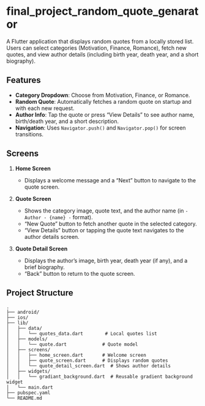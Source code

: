 # final_project_random_quote_genarator

A Flutter application that displays random quotes from a locally stored list. Users can select categories (Motivation, Finance, Romance), fetch new quotes, and view author details (including birth year, death year, and a short biography).

## Features

- **Category Dropdown**: Choose from Motivation, Finance, or Romance.
- **Random Quote**: Automatically fetches a random quote on startup and with each new request.
- **Author Info**: Tap the quote or press “View Details” to see author name, birth/death year, and a short description.
- **Navigation**: Uses `Navigator.push()` and `Navigator.pop()` for screen transitions.

## Screens

1. **Home Screen**  
   - Displays a welcome message and a “Next” button to navigate to the quote screen.

2. **Quote Screen**  
   - Shows the category image, quote text, and the author name (in `-Author - {name} -` format).
   - “New Quote” button to fetch another quote in the selected category.
   - “View Details” button or tapping the quote text navigates to the author details screen.

3. **Quote Detail Screen**  
   - Displays the author’s image, birth year, death year (if any), and a brief biography.
   - “Back” button to return to the quote screen.

## Project Structure

```plaintext
.
├── android/
├── ios/
├── lib/
│   ├── data/
│   │   └── quotes_data.dart        # Local quotes list
│   ├── models/
│   │   └── quote.dart             # Quote model
│   ├── screens/
│   │   ├── home_screen.dart       # Welcome screen
│   │   ├── quote_screen.dart      # Displays random quotes
│   │   └── quote_detail_screen.dart  # Shows author details
│   ├── widgets/
│   │   └── gradiant_background.dart  # Reusable gradient background widget
│   └── main.dart
├── pubspec.yaml
└── README.md
